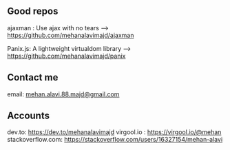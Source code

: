 ## Good repos 

ajaxman : Use ajax with no tears --> https://github.com/mehanalavimajd/ajaxman

Panix.js: A lightweight virtualdom library --> https://github.com/mehanalavimajd/panix
## Contact me
email: mehan.alavi.88.majd@gmail.com 

## Accounts
dev.to: https://dev.to/mehanalavimajd
virgool.io : https://virgool.io/@mehan
stackoverflow.com: https://stackoverflow.com/users/16327154/mehan-alavi
